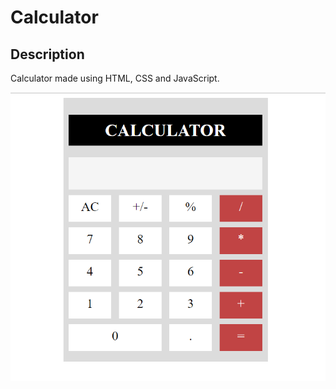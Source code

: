 # Calculator
## Description
Calculator made using HTML, CSS and JavaScript.

![alt text](https://github.com/rahulr20y/Calculator/blob/main/Screenshot%20(32).png)

